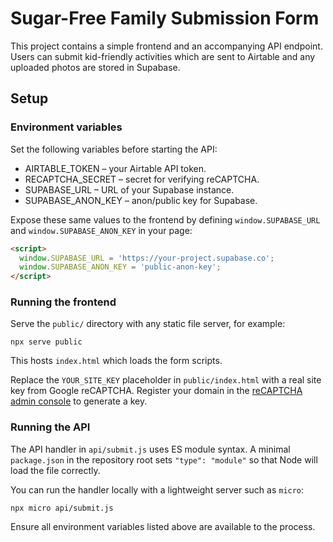 # Sugar-Free Family Submission Form

This project contains a simple frontend and an accompanying API endpoint. Users can submit kid-friendly activities which are sent to Airtable and any uploaded photos are stored in Supabase.

## Setup

### Environment variables

Set the following variables before starting the API:

- AIRTABLE_TOKEN – your Airtable API token.
- RECAPTCHA_SECRET – secret for verifying reCAPTCHA.
- SUPABASE_URL – URL of your Supabase instance.
- SUPABASE_ANON_KEY – anon/public key for Supabase.

Expose these same values to the frontend by defining
`window.SUPABASE_URL` and `window.SUPABASE_ANON_KEY` in your page:

```html
<script>
  window.SUPABASE_URL = 'https://your-project.supabase.co';
  window.SUPABASE_ANON_KEY = 'public-anon-key';
</script>
```

### Running the frontend

Serve the `public/` directory with any static file server, for example:

```
npx serve public
```

This hosts `index.html` which loads the form scripts.

Replace the `YOUR_SITE_KEY` placeholder in `public/index.html` with a real site key from Google reCAPTCHA. Register your domain in the [reCAPTCHA admin console](https://www.google.com/recaptcha/admin) to generate a key.

### Running the API

The API handler in `api/submit.js` uses ES module syntax. A minimal
`package.json` in the repository root sets `"type": "module"` so that Node will
load the file correctly.

You can run the handler locally with a lightweight server such as `micro`:

```
npx micro api/submit.js
```

Ensure all environment variables listed above are available to the process.

